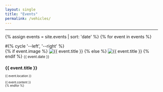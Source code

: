 ```yaml
---
layout: single
title: "Events"
permalink: /vehicles/
---
```


---
{% assign events = site.events | sort: 'date' %}
{% for event in events %}
  <div class="feature__wrapper">
    <div class="feature__item">  #{% cycle '--left', '--right' %}
      <div class="archive__item">
        <div class="archive__item-teaser">
          {% if event.image %}
            <img src="{{ event.image | relative_url }}" alt="{{ event.title }}">
          {% else %}
            <img src="https://placehold.co/256?text=256x256+{{ event.title | url_encode }}" alt="{{ event.title }}">
          {% endif %}
          <small> {{ event.date }} <small/>
        </div>
        <div class="archive__item-body">
          <h2 class="archive__item-title no-toc">{{ event.title }}</h2> <p> {{ event.location }} <p/>
          <div class="archive__item-excerpt">
            {{ event.content }}
          </div>
        </div>
      </div>
    </div>
  </div>
{% endfor %}
